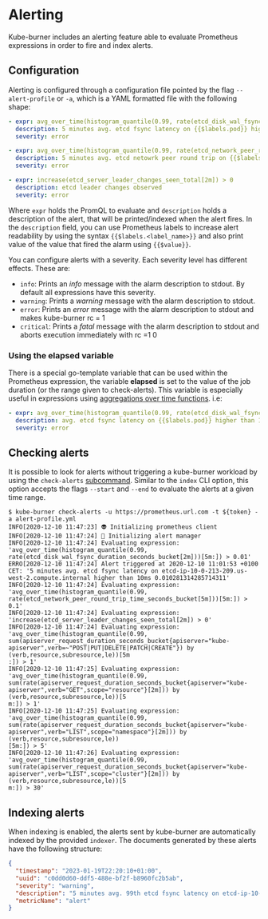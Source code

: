 # Alerting

Kube-burner includes an alerting feature able to evaluate Prometheus expressions in order to fire and index alerts.

## Configuration

Alerting is configured through a configuration file pointed by the flag `--alert-profile` or `-a`, which is a YAML formatted file with the following shape:

```yaml
- expr: avg_over_time(histogram_quantile(0.99, rate(etcd_disk_wal_fsync_duration_seconds_bucket[2m]))[5m:]) > 0.01
  description: 5 minutes avg. etcd fsync latency on {{$labels.pod}} higher than 10ms {{$value}}
  severity: error

- expr: avg_over_time(histogram_quantile(0.99, rate(etcd_network_peer_round_trip_time_seconds_bucket[5m]))[5m:]) > 0.1
  description: 5 minutes avg. etcd netowrk peer round trip on {{$labels.pod}} higher than 100ms {{$value}}
  severity: error

- expr: increase(etcd_server_leader_changes_seen_total[2m]) > 0
  description: etcd leader changes observed
  severity: error
```

Where `expr` holds the PromQL to evaluate and `description` holds a description of the alert, that will be printed/indexed when the alert fires. In the `description` field, you can use Prometheus labels to increase alert readability by using the syntax `{{$labels.<label_name>}}` and also print value of the value that fired the alarm using `{{$value}}`.

You can configure alerts with a severity. Each severity level has different effects. These are:

- `info`: Prints an *info* message with the alarm description to stdout. By default all expressions have this severity.
- `warning`: Prints a *warning* message with the alarm description to stdout.
- `error`: Prints an *error* message with the alarm description to stdout and makes kube-burner rc = 1
- `critical`: Prints a *fatal* message with the alarm description to stdout and aborts execution immediately with rc =1 0

### Using the elapsed variable

There is a special go-template variable that can be used within the Prometheus expression, the variable **elapsed** is set to the value of the job duration (or the range given to check-alerts). This variable is especially useful in expressions using [aggregations over time functions](https://prometheus.io/docs/prometheus/latest/querying/functions/#aggregation_over_time).
i.e:

```yaml
- expr: avg_over_time(histogram_quantile(0.99, rate(etcd_disk_wal_fsync_duration_seconds_bucket[2m]))[{{ .elapsed }}:]) > 0.01
  description: avg. etcd fsync latency on {{$labels.pod}} higher than 10ms {{$value}}
  severity: error
```

## Checking alerts

It is possible to look for alerts without triggering a kube-burner workload by using the `check-alerts` [subcommand](https://cloud-bulldozer.github.io/kube-burner/latest/cli/#check-alerts). Similar to the `index` CLI option, this option accepts the flags `--start` and `--end` to evaluate the alerts at a given time range.

```shell
$ kube-burner check-alerts -u https://prometheus.url.com -t ${token} -a alert-profile.yml
INFO[2020-12-10 11:47:23] 👽 Initializing prometheus client
INFO[2020-12-10 11:47:24] 🔔 Initializing alert manager
INFO[2020-12-10 11:47:24] Evaluating expression: 'avg_over_time(histogram_quantile(0.99, rate(etcd_disk_wal_fsync_duration_seconds_bucket[2m]))[5m:]) > 0.01'
ERRO[2020-12-10 11:47:24] Alert triggered at 2020-12-10 11:01:53 +0100 CET: '5 minutes avg. etcd fsync latency on etcd-ip-10-0-213-209.us-west-2.compute.internal higher than 10ms 0.010281314285714311'
INFO[2020-12-10 11:47:24] Evaluating expression: 'avg_over_time(histogram_quantile(0.99, rate(etcd_network_peer_round_trip_time_seconds_bucket[5m]))[5m:]) > 0.1'
INFO[2020-12-10 11:47:24] Evaluating expression: 'increase(etcd_server_leader_changes_seen_total[2m]) > 0'
INFO[2020-12-10 11:47:24] Evaluating expression: 'avg_over_time(histogram_quantile(0.99, sum(apiserver_request_duration_seconds_bucket{apiserver="kube-apiserver",verb=~"POST|PUT|DELETE|PATCH|CREATE"}) by (verb,resource,subresource,le))[5m
:]) > 1'
INFO[2020-12-10 11:47:25] Evaluating expression: 'avg_over_time(histogram_quantile(0.99, sum(rate(apiserver_request_duration_seconds_bucket{apiserver="kube-apiserver",verb="GET",scope="resource"}[2m])) by (verb,resource,subresource,le))[5
m:]) > 1'
INFO[2020-12-10 11:47:25] Evaluating expression: 'avg_over_time(histogram_quantile(0.99, sum(rate(apiserver_request_duration_seconds_bucket{apiserver="kube-apiserver",verb="LIST",scope="namespace"}[2m])) by (verb,resource,subresource,le))
[5m:]) > 5'
INFO[2020-12-10 11:47:26] Evaluating expression: 'avg_over_time(histogram_quantile(0.99, sum(rate(apiserver_request_duration_seconds_bucket{apiserver="kube-apiserver",verb="LIST",scope="cluster"}[2m])) by (verb,resource,subresource,le))[5
m:]) > 30'
```

## Indexing alerts

When indexing is enabled, the alerts sent by kube-burner are automatically indexed by the provided `indexer`. The documents generated by these alerts have the following structure:

```json
{
  "timestamp": "2023-01-19T22:20:10+01:00",
  "uuid": "c0dd0d60-ddf5-488e-bf2f-b8960fc2b5ab",
  "severity": "warning",
  "description": "5 minutes avg. 99th etcd fsync latency on etcd-ip-10-0-133-30.us-west-2.compute.internal higher than 10ms. 0.004s",
  "metricName": "alert"
}
```
